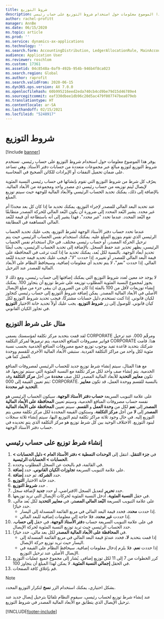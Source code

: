 ```yaml
---
title: شروط التوزيع
description: يوفر هذا الموضوع معلومات حول استخدام شروط التوزيع على حساب رئيسي.
author: rachel-profitt
manager: AnnBe
ms.date: 06/15/2020
ms.topic: article
ms.prod: ''
ms.service: dynamics-ax-applications
ms.technology: ''
ms.search.form: AccountingDistribution, LedgerAllocationRule, MainAccount, AllocationTerms
audience: Application User
ms.reviewer: roschlom
ms.custom: 17361
ms.assetid: 04c8548a-0af9-492b-954b-946b4f8ca023
ms.search.region: Global
ms.author: raprofit
ms.search.validFrom: 2020-06-15
ms.dyn365.ops.version: AX 7.0.0
ms.openlocfilehash: 60b995216eed2eda740cb4cd9be79d15d46789e4
ms.sourcegitcommit: eaf330dbee1db96c20d5ac479f007747bea079eb
ms.translationtype: HT
ms.contentlocale: ar-SA
ms.lasthandoff: 02/15/2021
ms.locfileid: "5248917"
---
```

# <a name="allocation-terms"></a>شروط التوزيع

[!include [banner](../includes/banner.md)]

يوفر هذا الموضوع معلومات حول استخدام شروط التوزيع على حساب رئيسي. تستخدم شروط التوزيع لتوزيع مبالغ عبر مجموعات متعددة من حسابات دفتر الأستاذ. وهي تساعد على ضمان تحميل النفقات أو الإيرادات للكائن الصحيح في المحاسبة.

يعرّف كل شرط من شروط التوزيع التي تقوم بإنشائها في حساب رئيسي النسبة المئوية لإيصال ليتم توزيعه من حساب رئيسي ذي مصدر واحد ومجموعة من الأبعاد المالية. بالإضافة إلى ذلك، يمكنك تحديد الحساب الرئيسي والأبعاد المالية للوجهة حيث سيتم توزيع المبلغ. 

عند تحديد البعد المالي للمصدر لإجراء التوزيع، يمكنك تحديد ما إذا كان كل بعد محددًا أم غير محدد. يشير البُعد المحدد إلى ضرورة أن يكون البُعد المالي للحركة المصدر متطابقًا مع البُعد المحدد. عندما تحدد "غير محدد"، فهذا يشير إلى أنه باستطاعة أي قيمة للبُعد المالي المساهمة في المطابقة.

عندما تحدد حساب دفتر الأستاذ الوجهة لشرط التوزيع، يجب عليك تحديد الحساب الرئيسي الذي تقوم بتوزيع المبلغ عليه. يمكنك استخدام نفس الحساب الرئيسي حيث يتم ترحيل الحركة المصدر، أو حساب رئيسي مختلف. في حال استخدام نفس الحساب الرئيسي، يظهر تحذير عند حفظ السجل. بالإضافة إلى تحديد الحساب الرئيسي، يجب أيضًا تحديد أبعاد الوجهة. بالنسبة لكل بُعد، يمكنك تحديد ما إذا كنت ترغب في المحافظة على قيمة الُبعد المالي للمصدر أو تغييره. إذا حددت "لا"، فيجب عليك تحديد قيمة جديدة للبُعد المالي. إذا حددت "نعم"، لا يتم تحديد أي معلومات إضافية، وسيحافظ النظام على الأبعاد المالية للمصدر عند الترحيل.

لا يوجد حد معين لعدد شروط التوزيع التي يمكنك إضافتها إلى حساب رئيسي، ومع ذلك لا يجوز لمجموع النسبة المئوية المطلوب توزيعه على شرط توزيع أن يتجاوز 100. يمكنك إنشاء توزيعات لأقل من 100 بالمئة إذا كان من الضروري ان يبقى جزء من مبلغ الإيصال الأصلي في الأبعاد المالية المصدر. يمكن إضافة شروط التوزيع إلى حساب رئيسي كتجاوز لكيان قانوني. إذا كنت تستخدم دليل حسابات مشتركًا، فيجب تحديد شروط التوزيع لكل كيان قانوني. للوصول إلى زر **شروط التوزيع**، يجب عليك أولاً تحديد خانة الاختيار **التوزيع** في تجاوز الكيان القانوني.

## <a name="allocation-term-example"></a>مثال على شرط التوزيع
لقد قمت بتحديد مركز تكلفة لمؤسستك يسمى CORPORATE ومرقّم 000. عند ترحيل فواتير مصروفات المنافع الخدمية، يتم ترميزها لمركز التكلفة CORPORATE هذا. قامت شركتك بتحديد قاعدة تفيد بوجوب توزيع جميع مصروفات المنافع الخدمية بحسب نسبة مئوية لكل واحد من مراكز التكلفة الفردية. ستبقي الأبعاد المالية الأخرى للقسم ووحدة العمل كما هي.

مع هذا المثال، سيتم إنشاء شرط توزيع جديد للحساب الرئيسي لمصروفات المنافع الخدمية. يتم إنشاء صف واحد لكل مركز تكلفة مع النسبة المئوية التي سيتم توزيعها. قد تكون **معايير التحديد** للأبعاد المالية المصدر لكل صف **محددة** من أجل **مركز التكلفة** وقد يتم تعيين القيمة إلى 000: CORPORATE. بالنسبة للقسم ووحدة العمل، قد تكون **معايير التحديد** **غير محددة**.

على علامة التبويب السريعة **حساب دفتر الأستاذ الوجهة**، سيكون الحساب الرئيسي هو نفسه حساب مصروفات المنافع الخدمية، وسيتم تعيين **المحافظة على الأبعاد المالية المصدر** إلى **نعم** لكل من **وحدة العمل** و **القسم.** سيتم تعيين **المحافظة على الأبعاد المالية المصدر** إلى **لا** من أجل **مركز التكلفة**، وستكون القيمة المحددة لكل مركز تكلفة معني يتم التوزيع إليه. في حال وجود ثلاثة مراكز تكلفة ليتم التوزيع اليها، سيتم إنشاء ثلاثة سجلات لبنود التوزيع. الاختلاف الوحيد بين كل شرط توزيع هو مركز التكلفة الذي يتم تحديده في حساب دفتر الأستاذ الوجهة.

## <a name="create-an-allocation-term-on-a-main-account"></a>إنشاء شرط توزيع على حساب رئيسي

1. في **جزء التنقل**، انتقل إلى **الوحدات النمطية > دفتر الأستاذ العام > دليل الحسابات > الحسابات > الحسابات الرئيسية**.
2. في القائمة، قم بالبحث عن السجل المطلوب وحدده.
3. على علامة التبويب السريعة **تجاوزات الكيان القانوني**، حدد **إضافة**.
4. حدد **الشركة**، ثم حدد **إضافة**.
5. حدد خانة الاختيار **التوزيع**.
6. حدد **شروط التوزيع** .
7. حدد **تحرير** لتعديل السجل الافتراضي، أو حدد **جديد** لإضافة سجل.
8. في حقل **النسبة المئوية**، أدخل النسبة المئوية لحركات الإيصال التي تريد توزيعها.
9. على علامة التبويب السريعة **البُعد المالي المصدر**، في **معايير التحديد** لكل بُعد مالي، حدد خيارًا.
    - إذا حددت **محدد**، فحدد قيمة البعد المالي في مربع القائمة المنسدلة إلى اليسار.
    - إذا حددت **غير محدد**، فلا حاجة إلى معلومات إضافية للبعد المالي.
10. في على علامة التبويب السريعة حساب **دفتر الأستاذ الوجهة**، في حقل **إلى حساب**، حدد الحساب الرئيسي حيث تريد توزيع النسبة المئوية لحركة الإيصال.
11. في **المحافظة على الأبعاد المالية المصدر** لكل بعد مالي، حدد خيارًا.
    - إذا قمت بتحديد **لا**، فحدد عندئذٍ قيمة البعد المالي في مربع القائمة المنسدلة إلى اليسار حيث تريد توزيع حركة الإيصال.
    - إذا حددت **نعم**، فلا يلزم إدخال معلومات إضافية. سيحافظ النظام على القيمة في الإيصال الأصلي عند ترحيل التوزيع.
12. كرر الخطوات من 7 إلى 11 لكل توزيع إضافي. يُشار إلى مجموع جميع عمليات التوزيع في الحقل **إجمالي النسبة المئوية**. لا يمكن لهذا المبلغ أن يتجاوز 100.
13. قم بإغلاق كافة الصفحات.

>[!NOTE] 
> بشكل اختياري، يمكنك استخدام الزر **نسخ** لتكرار التوزيع المحدد.

عند إنشاء شرط توزيع لحساب رئيسي، سيقوم النظام تلقائيًا بترحيل إيصال جديد عند ترحيل الإيصال الذي يتطابق مع الأبعاد المالية المصدر في شروط التوزيع.


[!INCLUDE[footer-include](../../includes/footer-banner.md)]